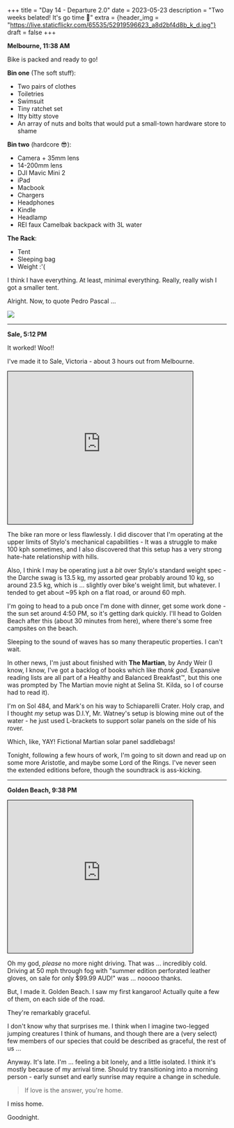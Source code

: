 +++
title = "Day 14 - Departure 2.0"
date = 2023-05-23
description = "Two weeks belated! It's go time 🚀"
extra = {header_img = "https://live.staticflickr.com/65535/52919596623_a8d2bf4d8b_k_d.jpg"}
draft = false
+++

**Melbourne, 11:38 AM**

Bike is packed and ready to go! 

**Bin one** (The soft stuff): 
* Two pairs of clothes
* Toiletries
* Swimsuit
* Tiny ratchet set 
* Itty bitty stove
* An array of nuts and bolts that would put a small-town hardware store to shame

**Bin two** (hardcore 😎): 
* Camera + 35mm lens
* 14-200mm lens
* DJI Mavic Mini 2
* iPad
* Macbook
* Chargers
* Headphones
* Kindle
* Headlamp
* REI faux Camelbak backpack with 3L water

**The Rack**: 
* Tent
* Sleeping bag
* Weight :'(

I think I have everything. At least, minimal everything. Really, really wish I got a smaller tent. 

<div class="gallery">
    <a href="https://live.staticflickr.com/65535/52919299744_b3078ca4b8_k_d.jpg" data-ngthumb="https://live.staticflickr.com/65535/52919299744_5ef38bb286_c_d.jpg"></a>
</div>

Alright. Now, to quote Pedro Pascal ...

<img src="https://live.staticflickr.com/65535/52919554175_ee7dd0d673_o.gif" style="margin: 0 auto; display: block; margin-top: 0.5em; margin-bottom: 0.5em;" /> 

---

**Sale, 5:12 PM**

It worked! Woo!!

I've made it to Sale, Victoria - about 3 hours out from Melbourne. 

<iframe width="425" height="350" frameborder="0" scrolling="no" marginheight="0" marginwidth="0" src="https://www.openstreetmap.org/export/embed.html?bbox=146.8357086181641%2C-38.27214946801411%2C147.3026275634766%2C-37.93282521519654&amp;layer=mapnik&amp;marker=-38.10268432504872%2C147.0691680908203" style="border: 1px solid black"></iframe>

The bike ran more or less flawlessly. I did discover that I'm operating at the upper limits of Stylo's mechanical capabilities - It was a struggle to make 100 kph sometimes, and I also discovered that this setup has a very strong hate-hate relationship with hills. 

Also, I think I may be operating just a *bit* over Stylo's standard weight spec - the Darche swag is 13.5 kg, my assorted gear probably around 10 kg, so around 23.5 kg, which is ... slightly over bike's weight limit, but whatever. I tended to get about ~95 kph on a flat road, or around 60 mph. 

I'm going to head to a pub once I'm done with dinner, get some work done - the sun set around 4:50 PM, so it's getting dark quickly. I'll head to Golden Beach after this (about 30 minutes from here), where there's some free campsites on the beach. 

Sleeping to the sound of waves has so many therapeutic properties. I can't wait. 

<div class="gallery">
    <a href="https://live.staticflickr.com/65535/52919294654_7bc828c2cd_k_d.jpg" data-ngthumb="https://live.staticflickr.com/65535/52919294654_357f528673_c_d.jpg"></a>
    <a href="https://live.staticflickr.com/65535/52919135946_7f95411cd6_k_d.jpg" data-ngthumb="https://live.staticflickr.com/65535/52919135946_f774e7da0c_c_d.jpg"></a>
    <a href="https://live.staticflickr.com/65535/52919294634_4d7ba198b4_k_d.jpg" data-ngthumb="https://live.staticflickr.com/65535/52919294634_177e0750dc_c_d.jpg"></a>
</div>

In other news, I'm just about finished with **The Martian**, by Andy Weir (I know, I know, I've got a backlog of books which like *thank god*. Expansive reading lists are all part of a Healthy and Balanced Breakfast™, but this one was prompted by The Martian movie night at Selina St. Kilda, so I of course had to read it). 

I'm on Sol 484, and Mark's on his way to Schiaparelli Crater. Holy crap, and I thought *my* setup was D.I.Y, Mr. Watney's setup is blowing mine out of the water - he just used L-brackets to support solar panels on the side of his rover.

Which, like, YAY! Fictional Martian solar panel saddlebags!

Tonight, following a few hours of work, I'm going to sit down and read up on some more Aristotle, and maybe some Lord of the Rings. I've never seen the extended editions before, though the soundtrack is ass-kicking. 

---

**Golden Beach, 9:38 PM**

<iframe width="425" height="350" frameborder="0" scrolling="no" marginheight="0" marginwidth="0" src="https://www.openstreetmap.org/export/embed.html?bbox=147.38740682601932%2C-38.221964943757044%2C147.39105463027957%2C-38.219318256928396&amp;layer=mapnik&amp;marker=-38.220641612377726%2C147.3892307281494" style="border: 1px solid black"></iframe>

Oh my god, *please* no more night driving. That was ... incredibly cold. Driving at 50 mph through fog with "summer edition perforated leather gloves, on sale for only $99.99 AUD!" was ... nooooo thanks. 

But, I made it. Golden Beach. I saw my first kangaroo! Actually quite a few of them, on each side of the road. 

They're remarkably graceful.

I don't know why that surprises me. I think when I imagine two-legged jumping creatures I think of humans, and though there are a (very select) few members of our species that could be described as graceful, the rest of us ... 

Anyway. It's late. I'm ... feeling a bit lonely, and a little isolated. I think it's mostly because of my arrival time. Should try transitioning into a morning person - early sunset and early sunrise may require a change in schedule. 

> If love is the answer, you're home. 

I miss home.

Goodnight.